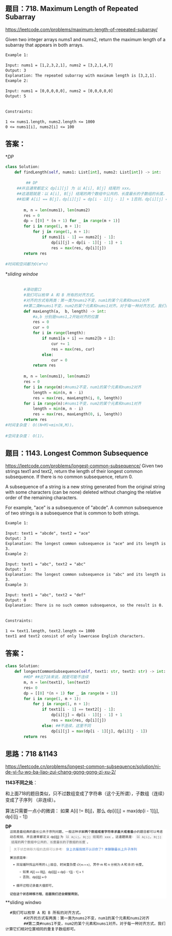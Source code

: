 ## 题目：718. Maximum Length of Repeated Subarray

https://leetcode.com/problems/maximum-length-of-repeated-subarray/

Given two integer arrays nums1 and nums2, return the maximum length of a subarray that appears in both arrays.

```
Example 1:

Input: nums1 = [1,2,3,2,1], nums2 = [3,2,1,4,7]
Output: 3
Explanation: The repeated subarray with maximum length is [3,2,1].
Example 2:

Input: nums1 = [0,0,0,0,0], nums2 = [0,0,0,0,0]
Output: 5
 

Constraints:

1 <= nums1.length, nums2.length <= 1000
0 <= nums1[i], nums2[i] <= 100
```



## 答案：
**DP*
```python
class Solution:
    def findLength(self, nums1: List[int], nums2: List[int]) -> int:
        
         ## DP
     ##并且通常都定义 dp[i][j] 为 以 A[i], B[j] 结尾的 xxx。
     ##这道题就是：以 A[i], B[j] 结尾的两个数组中公共的、长度最长的子数组的长度。
     ##如果 A[i] == B[j]，dp[i][j] = dp[i - 1][j - 1] + 1否则，dp[i][j] = 0

        m, n = len(nums1), len(nums2)
        res = 0
        dp = [[0] * (n + 1) for _ in range(m + 1)]
        for i in range(1, m + 1):
            for j in range(1, n + 1):
                if nums1[i - 1] == nums2[j - 1]:
                    dp[i][j] = dp[i - 1][j - 1] + 1
                    res = max(res, dp[i][j])
        return res

#时间和空间都为O(m*n)
```

**sliding windoe*
```python
      
        #滑动窗口
        #我们可以枚举 A 和 B 所有的对齐方式。
        #对齐的方式有两类：第一类为nums2不变，num1的某个元素和nums2对齐
        ##第二类#nums1不变，num2的某个元素和nums1对齐。对于每一种对齐方式，我们计算它们相对位置相同的重复子数组即可。
        def maxLength(a,  b, length) -> int:
            #a,b 分别是nums1,2开始对齐的位置
            res = 0
            cur = 0
            for i in range(length):
                if nums1[a + i] == nums2[b + i]:
                    cur += 1
                    res = max(res, cur)
                else:
                    cur = 0
            return res
        
        m, n = len(nums1), len(nums2)
        res = 0
        for i in range(m):#nums2不变，num1的某个元素和nums2对齐
            length = min(n, m - i)
            res = max(res, maxLength(i, 0, length))
        for i in range(n):#nums1不变，num2的某个元素和nums1对齐
            length = min(m, n - i)
            res = max(res, maxLength(0, i, length))
        return res
#时间复杂度： O((N+M)×min(N,M))。

#空间复杂度： O(1)。

```

## 题目：1143. Longest Common Subsequence
https://leetcode.com/problems/longest-common-subsequence/
Given two strings text1 and text2, return the length of their longest common subsequence. If there is no common subsequence, return 0.

A subsequence of a string is a new string generated from the original string with some characters (can be none) deleted without changing the relative order of the remaining characters.

For example, "ace" is a subsequence of "abcde".
A common subsequence of two strings is a subsequence that is common to both strings.

```
Example 1:

Input: text1 = "abcde", text2 = "ace" 
Output: 3  
Explanation: The longest common subsequence is "ace" and its length is 3.
Example 2:

Input: text1 = "abc", text2 = "abc"
Output: 3
Explanation: The longest common subsequence is "abc" and its length is 3.
Example 3:

Input: text1 = "abc", text2 = "def"
Output: 0
Explanation: There is no such common subsequence, so the result is 0.
 

Constraints:

1 <= text1.length, text2.length <= 1000
text1 and text2 consist of only lowercase English characters.
```
## 答案：
```python
class Solution:
    def longestCommonSubsequence(self, text1: str, text2: str) -> int:
        ##DP ##比718来说，就是可能不连续
        m, n = len(text1), len(text2)
        res= 0
        dp = [[0] *(n + 1) for _ in range(m + 1)]
        for i in range(1, m + 1):
            for j in range(1, n + 1):
                if text1[i - 1] == text2[j - 1]:
                    dp[i][j] = dp[i - 1][j - 1] + 1
                    res = max(res, dp[i][j])
                else: ##不连续，这里不同
                    dp[i][j] = max(dp[i - 1][j], dp[i][j - 1])
        return res

```
## 思路：718 &1143

https://leetcode.cn/problems/longest-common-subsequence/solution/ni-de-yi-fu-wo-ba-liao-zui-chang-gong-gong-zi-xu-2/

**1143不同之处**：

和上面718的题目类似，只不过数组变成了字符串（这个无所谓），子数组（连续）变成了子序列 （非连续）。

算法只需要一点小的微调： 如果 A[i] != B[j]，那么 dp[i][j] = max(dp[i - 1][j], dp[i][j - 1])


**DP**
![a](https://github.com/SSRRBB/Leetcode/blob/main/Images/447.png)
**sliding windwo
```
  #我们可以枚举 A 和 B 所有的对齐方式。
        #对齐的方式有两类：第一类为nums2不变，num1的某个元素和nums2对齐
        ##第二类#nums1不变，num2的某个元素和nums1对齐。对于每一种对齐方式，我们计算它们相对位置相同的重复子数组即可。

```
